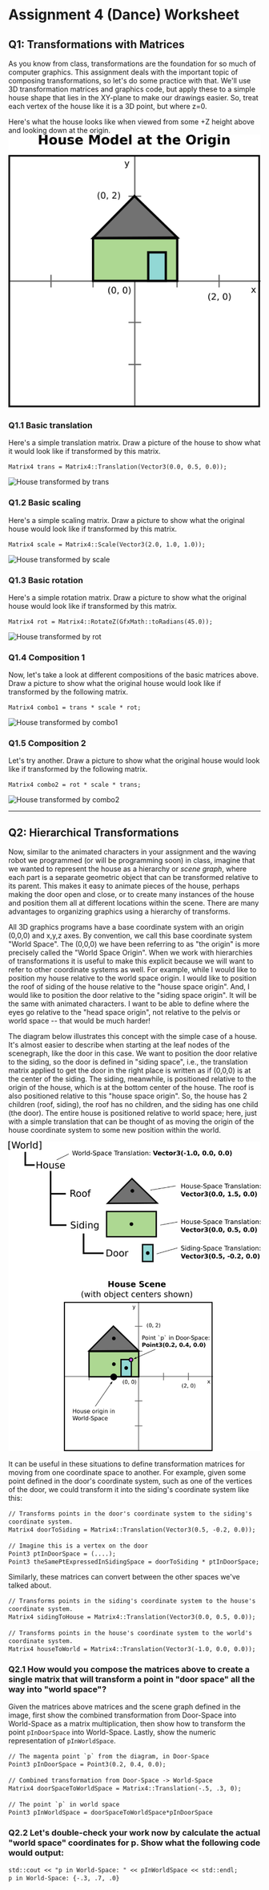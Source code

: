# Assignment 4 (Dance) Worksheet

## Q1: Transformations with Matrices

As you know from class, transformations are the foundation for so much of computer graphics.  This assignment deals with the important topic of composing transformations, so let's do some practice with that.  We'll use 3D transformation matrices and graphics code, but apply these to a simple house shape that lies in the XY-plane to make our drawings easier.  So, treat each vertex of the house like it is a 3D point, but where z=0.

Here's what the house looks like when viewed from some +Z height above and looking down at the origin.
![2D house diagram at the origin](./img/house.png)


### Q1.1 Basic translation

Here's a simple translation matrix.  Draw a picture of the house to show what it would look like if transformed by this matrix.
```
Matrix4 trans = Matrix4::Translation(Vector3(0.0, 0.5, 0.0));
```
![House transformed by trans](./img/houseMods.png)

### Q1.2 Basic scaling

Here's a simple scaling matrix.  Draw a picture to show what the original house would look like if transformed by this matrix.
```
Matrix4 scale = Matrix4::Scale(Vector3(2.0, 1.0, 1.0));
```
![House transformed by scale](./img/houseMods.png)

### Q1.3 Basic rotation

Here's a simple rotation matrix.  Draw a picture to show what the original house would look like if transformed by this matrix.
```
Matrix4 rot = Matrix4::RotateZ(GfxMath::toRadians(45.0));
```
![House transformed by rot](./img/houseMods.png)


### Q1.4 Composition 1

Now, let's take a look at different compositions of the basic matrices above.  Draw a picture to show what the original house would look like if transformed by the following matrix.
```
Matrix4 combo1 = trans * scale * rot;
```
![House transformed by combo1](./img/houseMods.png)


### Q1.5 Composition 2

Let's try another.  Draw a picture to show what the original house would look like if transformed by the following matrix.
```
Matrix4 combo2 = rot * scale * trans;
```
![House transformed by combo2](./img/houseMods.png)


--------------------------------------------------------------------------------


## Q2: Hierarchical Transformations

Now, similar to the animated characters in your assignment and the waving robot we programmed (or will be programming soon) in class, imagine that we wanted to represent the house as a hierarchy or *scene graph*, where each part is a separate geometric object that can be transformed relative to its parent.  This makes it easy to animate pieces of the house, perhaps making the door open and close, or to create many instances of the house and position them all at different locations within the scene.  There are many advantages to organizing graphics using a hierarchy of transforms.

All 3D graphics programs have a base coordinate system with an origin (0,0,0) and x,y,z axes.  By convention, we call this base coordinate system "World Space".  The (0,0,0) we have been referring to as "the origin" is more precisely called the "World Space Origin".  When we work with hierarchies of transformations it is useful to make this explicit because we will want to refer to other coordinate systems as well.  For example, while I would like to position my house relative to the world space origin.  I would like to position the roof of siding of the house relative to the "house space origin".  And, I would like to position the door relative to the "siding space origin".  It will be the same with animated characters.  I want to be able to define where the eyes go relative to the "head space origin", not relative to the pelvis or world space -- that would be much harder!

The diagram below illustrates this concept with the simple case of a house.  It's almost easier to describe when starting at the leaf nodes of the scenegraph, like the door in this case.  We want to position the door relative to the siding, so the door is defined in "siding space", i.e., the translation matrix applied to get the door in the right place is written as if (0,0,0) is at the center of the siding.  The siding, meanwhile, is positioned relative to the origin of the house, which is at the bottom center of the house.  The roof is also positioned relative to this "house space origin".  So, the house has 2 children (roof, siding), the roof has no children, and the siding has one child (the door).  The entire house is positioned relative to world space; here, just with a simple translation that can be thought of as moving the origin of the house coordinate system to some new position within the world.

![Hierarchical representation of house](./img/house_hierarchical.png)

It can be useful in these situations to define transformation matrices for moving from one coordinate space to another.  For example, given some point defined in the door's coordinate system, such as one of the vertices of the door, we could transform it into the siding's coordinate system like this:

```
// Transforms points in the door's coordinate system to the siding's coordinate system.
Matrix4 doorToSiding = Matrix4::Translation(Vector3(0.5, -0.2, 0.0));

// Imagine this is a vertex on the door
Point3 ptInDoorSpace = (....);
Point3 theSamePtExpressedInSidingSpace = doorToSiding * ptInDoorSpace;
```

Similarly, these matrices can convert between the other spaces we've talked about.
```
// Transforms points in the siding's coordinate system to the house's coordinate system.
Matrix4 sidingToHouse = Matrix4::Translation(Vector3(0.0, 0.5, 0.0));

// Transforms points in the house's coordinate system to the world's coordinate system.
Matrix4 houseToWorld = Matrix4::Translation(Vector3(-1.0, 0.0, 0.0));
```

### Q2.1 How would you compose the matrices above to create a single matrix that will transform a point in "door space" all the way into "world space"?


Given the matrices above matrices and the scene graph defined in the image, first
show the combined transformation from Door-Space into World-Space as a matrix
multiplication, then show how to transform the point `pInDoorSpace` into
World-Space. Lastly, show the numeric representation of `pInWorldSpace`.

```
// The magenta point `p` from the diagram, in Door-Space
Point3 pInDoorSpace = Point3(0.2, 0.4, 0.0);

// Combined transformation from Door-Space -> World-Space
Matrix4 doorSpaceToWorldSpace = Matrix4::Translation(-.5, .3, 0);

// The point `p` in world space
Point3 pInWorldSpace = doorSpaceToWorldSpace*pInDoorSpace
```

### Q2.2 Let's double-check your work now by calculate the actual "world space" coordinates for p.  Show what the following code would output:

```
std::cout << "p in World-Space: " << pInWorldSpace << std::endl;
p in World-Space: {-.3, .7, .0}
```
